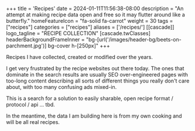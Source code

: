 +++
title = 'Recipes'
date = 2024-01-11T11:56:38-08:00
description = "An attempt at making recipe data open and free so it may flutter around like a butterfly."
homeFeatureIcon = "fa-solid fa-carrot"
weight = 30
tags = ["recipes"]
categories = ["recipes"]
aliases = ['/recipes/']
[[cascade]]
  logo_tagline = "RECIPE COLLECTION"
  [cascade.twClasses]
    headerBackgroundFrameInner = "bg-[url('/images/header-bg/beets-on-parchment.jpg')] bg-cover h-[250px]"
+++

Recipes I have collected, created or modified over the years. 

I get very frustrated by the recipe websites out there today. The ones that dominate in the search results are usually SEO over-engineered pages with too-long content describing all sorts of different things you really don't care about, with too many confusing ads mixed-in.

This is a search for a solution to easily sharable, open recipe format / protocol / api ... tbd.

In the meantime, the data I am building here is from my own cooking and will be all real recipes.
